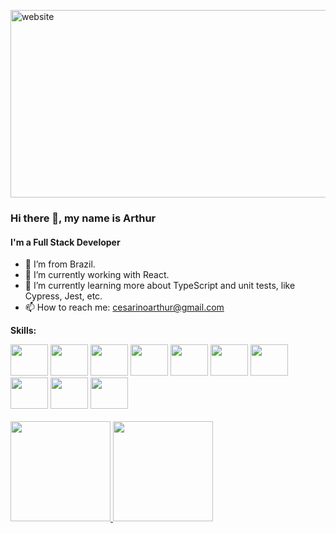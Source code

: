 [<img src='https://user-images.githubusercontent.com/80694430/152067758-57f8a4b2-322f-4d2e-89b9-e7f0d464dc89.mp4' alt='website' height='300' width='1000'>](https://karine-mendes.netlify.app) 

### Hi there 👋, my name is Arthur
#### I'm a Full Stack Developer







- :house_with_garden: I’m from Brazil.
- 🔭 I’m currently working with React.
- 🌱 I’m currently learning more about TypeScript and unit tests, like Cypress, Jest, etc. 
- 📫 How to reach me: cesarinoarthur@gmail.com

**Skills:** 
<br>
<div>
  <img src="https://cdn.jsdelivr.net/gh/devicons/devicon/icons/react/react-original-wordmark.svg" height="50" width="60"/>
  <img src="https://cdn.jsdelivr.net/gh/devicons/devicon/icons/html5/html5-plain-wordmark.svg" height="50" width="60"/>
  <img src="https://cdn.jsdelivr.net/gh/devicons/devicon/icons/css3/css3-plain-wordmark.svg" height="50" width="60"/>
  <img src="https://cdn.jsdelivr.net/gh/devicons/devicon/icons/typescript/typescript-original.svg" height="50" width="60"/>
  <img src="https://cdn.jsdelivr.net/gh/devicons/devicon/icons/javascript/javascript-original.svg" height="50" width="60"/>
  <img src="https://cdn.jsdelivr.net/gh/devicons/devicon/icons/nodejs/nodejs-original.svg" height="50" width="60"/>
  <img src="https://cdn.jsdelivr.net/gh/devicons/devicon/icons/express/express-original.svg" height="50" width="60"/>
  <img src="https://cdn.jsdelivr.net/gh/devicons/devicon/icons/postgresql/postgresql-plain-wordmark.svg" height="50" width="60"/>
  <img src="https://cdn.jsdelivr.net/gh/devicons/devicon/icons/mysql/mysql-original.svg" height="50" width="60"/>
  <img src="https://github.com/typeorm.png?s=20" height="50" width="60"/>
</div>
<br>
<div>
  <a href="https://github.com/arthurfcs98">
  <img height="160em" src="https://github-readme-stats.vercel.app/api/top-langs/?username=arthurfcs98&layout=compact&langs_count=7&theme=dracula"/>
  <img height="160em" src="https://github-readme-stats.vercel.app/api?username=arthurfcs98&show_icons=true&theme=dracula&include_all_commits=true&count_private=true"/>
</div>
